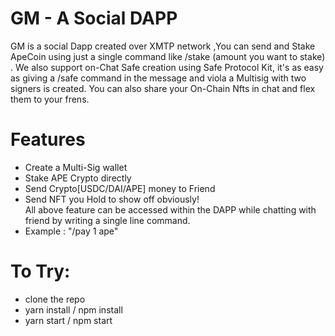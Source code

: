 
# GM - A Social DAPP

GM is a social Dapp created over XMTP network ,You can send and Stake ApeCoin using just a single command like /stake (amount you want to stake) . We also support on-Chat Safe creation using Safe Protocol Kit, it's as easy as giving a /safe command in the message and viola a Multisig with two signers is created. You can also share your On-Chain Nfts in chat and flex them to your frens.

# Features
* Create a Multi-Sig wallet
* Stake APE Crypto directly
* Send Crypto[USDC/DAI/APE] money to Friend
* Send NFT you Hold to show off obviously! <br>
All above feature can be accessed within the DAPP while chatting with friend by writing a single line command.
* Example : "/pay 1 ape"


# To Try:
* clone the repo
* yarn install / npm install
* yarn start / npm start
